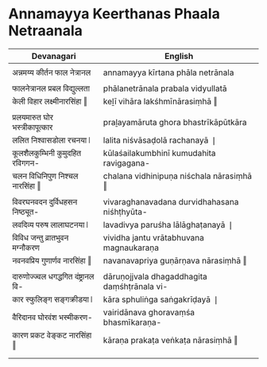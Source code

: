 # Annamayya Keerthanas Phaala Netraanala

| Devanagari | English |
| ------ | ------ |
|  |  |
| अन्नमय्य कीर्तन फाल नेत्रानल   | annamayya kīrtana phāla netrānala   |
|  |  |
| फालनेत्रानल प्रबल विद्युल्लता   | phālanetrānala prabala vidyullatā   |
| केली विहार लक्ष्मीनारसिंहा ‖   | keḻī vihāra lakśhmīnārasiṃhā ‖   |
|  |  |
| प्रलयमारुत घोर भस्त्रीकापूत्कार   | praḻayamāruta ghora bhastrīkāpūtkāra   |
| ललित निश्वासडोला रचनया ❘   | lalita niśvāsaḍolā rachanayā ❘   |
| कूलशैलकुम्भिनी कुमुदहित रविगगन-   | kūlaśailakumbhinī kumudahita ravigagana-   |
| चलन विधिनिपुण निश्चल नारसिंहा ‖   | chalana vidhinipuṇa niśchala nārasiṃhā ‖   |
|  |  |
| विवरघनवदन दुर्विधहसन निष्ठ्यूत-   | vivaraghanavadana durvidhahasana niśhṭhyūta-   |
| लवदिव्य परुष लालाघटनया ❘   | lavadivya paruśha lālāghaṭanayā ❘   |
| विविध जन्तु व्रातभुवन मग्नौकरण   | vividha jantu vrātabhuvana magnaukaraṇa   |
| नवनवप्रिय गुणार्णव नारसिंहा ‖   | navanavapriya guṇārṇava nārasiṃhā ‖   |
|  |  |
| दारुणोज्ज्वल धगद्धगित दंष्ट्रानल वि-   | dāruṇojjvala dhagaddhagita daṃśhṭrānala vi-   |
| कार स्फुलिङ्ग सङ्गक्रीडया ❘   | kāra sphuliṅga saṅgakrīḍayā ❘   |
| वैरिदानव घोरवंश भस्मीकरण-   | vairidānava ghoravaṃśa bhasmīkaraṇa-   |
| कारण प्रकट वेङ्कट नारसिंहा ‖   | kāraṇa prakaṭa veṅkaṭa nārasiṃhā ‖   |
|  |  |
|  |  |
